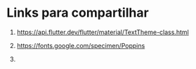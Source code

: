 # Links para compartilhar

1. https://api.flutter.dev/flutter/material/TextTheme-class.html

2. https://fonts.google.com/specimen/Poppins

3. 